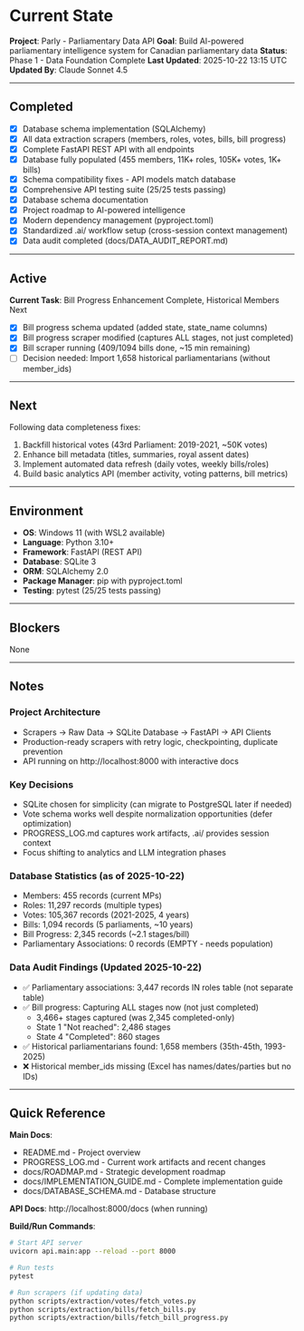 # Current State

**Project**: Parly - Parliamentary Data API
**Goal**: Build AI-powered parliamentary intelligence system for Canadian parliamentary data
**Status**: Phase 1 - Data Foundation Complete
**Last Updated**: 2025-10-22 13:15 UTC
**Updated By**: Claude Sonnet 4.5

---

## Completed

- [x] Database schema implementation (SQLAlchemy)
- [x] All data extraction scrapers (members, roles, votes, bills, bill progress)
- [x] Complete FastAPI REST API with all endpoints
- [x] Database fully populated (455 members, 11K+ roles, 105K+ votes, 1K+ bills)
- [x] Schema compatibility fixes - API models match database
- [x] Comprehensive API testing suite (25/25 tests passing)
- [x] Database schema documentation
- [x] Project roadmap to AI-powered intelligence
- [x] Modern dependency management (pyproject.toml)
- [x] Standardized .ai/ workflow setup (cross-session context management)
- [x] Data audit completed (docs/DATA_AUDIT_REPORT.md)

---

## Active

**Current Task**: Bill Progress Enhancement Complete, Historical Members Next

- [x] Bill progress schema updated (added state, state_name columns)
- [x] Bill progress scraper modified (captures ALL stages, not just completed)
- [x] Bill scraper running (409/1094 bills done, ~15 min remaining)
- [ ] Decision needed: Import 1,658 historical parliamentarians (without member_ids)

---

## Next

Following data completeness fixes:
1. Backfill historical votes (43rd Parliament: 2019-2021, ~50K votes)
2. Enhance bill metadata (titles, summaries, royal assent dates)
3. Implement automated data refresh (daily votes, weekly bills/roles)
4. Build basic analytics API (member activity, voting patterns, bill metrics)

---

## Environment

- **OS**: Windows 11 (with WSL2 available)
- **Language**: Python 3.10+
- **Framework**: FastAPI (REST API)
- **Database**: SQLite 3
- **ORM**: SQLAlchemy 2.0
- **Package Manager**: pip with pyproject.toml
- **Testing**: pytest (25/25 tests passing)

---

## Blockers

None

---

## Notes

### Project Architecture
- Scrapers → Raw Data → SQLite Database → FastAPI → API Clients
- Production-ready scrapers with retry logic, checkpointing, duplicate prevention
- API running on http://localhost:8000 with interactive docs

### Key Decisions
- SQLite chosen for simplicity (can migrate to PostgreSQL later if needed)
- Vote schema works well despite normalization opportunities (defer optimization)
- PROGRESS_LOG.md captures work artifacts, .ai/ provides session context
- Focus shifting to analytics and LLM integration phases

### Database Statistics (as of 2025-10-22)
- Members: 455 records (current MPs)
- Roles: 11,297 records (multiple types)
- Votes: 105,367 records (2021-2025, 4 years)
- Bills: 1,094 records (5 parliaments, ~10 years)
- Bill Progress: 2,345 records (~2.1 stages/bill)
- Parliamentary Associations: 0 records (EMPTY - needs population)

### Data Audit Findings (Updated 2025-10-22)
- ✅ Parliamentary associations: 3,447 records IN roles table (not separate table)
- ✅ Bill progress: Capturing ALL stages now (not just completed)
  - 3,466+ stages captured (was 2,345 completed-only)
  - State 1 "Not reached": 2,486 stages
  - State 4 "Completed": 860 stages
- ✅ Historical parliamentarians found: 1,658 members (35th-45th, 1993-2025)
- ❌ Historical member_ids missing (Excel has names/dates/parties but no IDs)

---

## Quick Reference

**Main Docs**:
- README.md - Project overview
- PROGRESS_LOG.md - Current work artifacts and recent changes
- docs/ROADMAP.md - Strategic development roadmap
- docs/IMPLEMENTATION_GUIDE.md - Complete implementation guide
- docs/DATABASE_SCHEMA.md - Database structure

**API Docs**: http://localhost:8000/docs (when running)

**Build/Run Commands**:
```bash
# Start API server
uvicorn api.main:app --reload --port 8000

# Run tests
pytest

# Run scrapers (if updating data)
python scripts/extraction/votes/fetch_votes.py
python scripts/extraction/bills/fetch_bills.py
python scripts/extraction/bills/fetch_bill_progress.py
```
